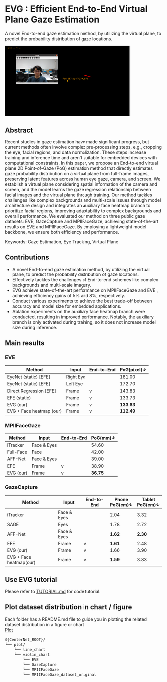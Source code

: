 # EVG : Efficient End-to-End Virtual Plane Gaze Estimation
A novel End-to-end gaze estimation method, by utilizing the virtual plane, to predict the probability distribution of gaze locations.

<img src="readme/images/live_demo.png" alt="alt text" width = 400 />  




  




<!-- ## Updates -->


## Abstract 

Recent studies in gaze estimation have made significant progress, but current methods often involve complex pre-processing steps, e.g., cropping the eye, facial regions, and data normalization. These steps increase training and inference time and aren't suitable for embedded devices with computational constraints. In this paper, we propose an End-to-end virtual plane 2D Point-of-Gaze (PoG) estimation method that directly estimates gaze probability distribution on a virtual plane from full-frame images, preserving latent features across human eye gaze, camera, and screen. We establish a virtual plane considering spatial information of the camera and screen, and the model learns the gaze regression relationship between facial images and the virtual plane through training. Our method tackles challenges like complex backgrounds and multi-scale issues through model architecture design and integrates an auxiliary face heatmap branch to prioritize facial regions, improving adaptability to complex backgrounds and overall performance. We evaluated our method on three public gaze datasets: EVE, GazeCapture and MPIIFaceGaze, achieving state-of-the-art results on EVE and MPIIFaceGaze. By employing a lightweight model backbone, we ensure both efficiency and performance.

Keywords: Gaze Estimation, Eye Tracking, Virtual Plane


## Contributions

- A novel End-to-end gaze estimation method, by utilizing the virtual plane, to predict the probability distribution of gaze locations.
- Effectively tackles the challenges of End-to-end schemes like complex backgrounds and multi-scale imagery. 
- EVG achieve state-of-the-art performance on MPIIFaceGaze and EVE , achieving efficiency gains of 5% and 8%, respectively.
- Conduct various experiments to achieve the best trade-off between accuracy and model size for embedded applications.
- Ablation experiments on the auxiliary face heatmap branch were conducted, resulting in improved performance. Notably, the auxiliary branch is only activated during training, so it does not increase model size during inference.


## Main results

### EVE

| Method                   | Input     | End-to-End | PoG(pixel)↓ |
| ------------------------ | --------- | ---------- | ----------- |
| EyeNet (static) [EFE]    | Right Eye |            | 181.00      |
| EyeNet (static) [EFE]    | Left Eye  |            | 172.70      |
| Direct Regression [EFE]  | Frame     | v          | 143.83      |
| EFE (static)             | Frame     | v          | 133.73      |
| EVG (our)                | Frame     | v          | **133.63**  |
| EVG + Face heatmap (our) | Frame     | v          | **112.49**  |

### MPIIFaceGaze
| Method    | Input       | End-to-End | PoG(mm)↓  |
| --------- | ----------- | ---------- | --------- |
| iTracker  | Face & Eyes |            | 54.60     |
| Full-Face | Face        |            | 42.00     |
| AFF-Net   | Face & Eyes |            | 39.00     |
| EFE       | Frame       | v          | 38.90     |
| EVG (our) | Frame       | v          | **36.75** |

### GazeCapture
| Method                  | Input       | End-to-End | Phone<br>PoG(cm)↓ | Tablet<br>PoG(cm)↓ |
| ----------------------- | ----------- | ---------- | ----------------- | ------------------ |
| iTracker                | Face & Eyes |            | 2.04              | 3.32               |
| SAGE                    | Eyes        |            | 1.78              | 2.72               |
| AFF-Net                 | Face & Eyes |            | **1.62**          | **2.30**           |
| EFE                     | Frame       | v          | **1.61**          | 2.48               |
| EVG (our)               | Frame       | v          | 1.66              | 3.90               |
| EVG + Face heatmap(our) | Frame       | v          | **1.59**          | 3.83               |


<!-- All models and details are available in our [Model zoo](readme/MODEL_ZOO.md). -->


## Use EVG tutorial
Please refer to [TUTORIAL.md](readme/tutorial/TUTORIAL.md) for code tutorial.  


## Plot dataset distribution in chart / figure

Each folder has a README.md file to guide you in plotting the related dataset distribution in a figure or chart  
[Plot](plot)  

~~~
${CenterNet_ROOT}/  
└── plot/  
    └── line_chart 
    └── violin_chart
        └── EVE
        └── GazeCapture
        └── MPIIFaceGaze
        └── MPIIFaceGaze_dataset_original
~~~